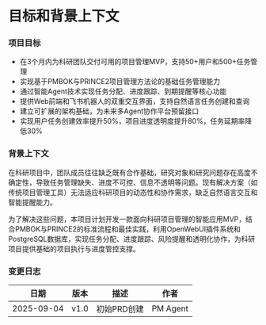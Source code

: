 # 目标和背景上下文

### 项目目标

- 在3个月内为科研团队交付可用的项目管理MVP，支持50+用户和500+任务管理
- 实现基于PMBOK与PRINCE2项目管理方法论的基础任务管理能力
- 通过智能Agent技术实现任务分配、进度跟踪、到期提醒等核心功能
- 提供Web前端和飞书机器人的双重交互界面，支持自然语言任务创建和查询
- 建立可扩展的架构基础，为未来多Agent协作平台预留接口
- 实现用户任务创建效率提升50%，项目进度透明度提升80%，任务延期率降低30%

### 背景上下文

在科研项目中，团队成员往往缺乏既有合作基础，研究对象和研究问题存在高度不确定性，导致任务管理缺失、进度不可控、信息不透明等问题。现有解决方案（如传统项目管理工具）无法适应科研项目的动态性和协作需求，缺乏自然语言交互和智能提醒能力。

为了解决这些问题，本项目计划开发一款面向科研项目管理的智能应用MVP，结合PMBOK与PRINCE2的标准流程和最佳实践，利用OpenWebUI插件系统和PostgreSQL数据库，实现任务分配、进度跟踪、风险提醒和透明化协作，为科研项目提供基础的项目执行与进度管控支撑。

### 变更日志

| 日期       | 版本 | 描述        | 作者     |
| ---------- | ---- | ----------- | -------- |
| 2025-09-04 | v1.0 | 初始PRD创建 | PM Agent |
